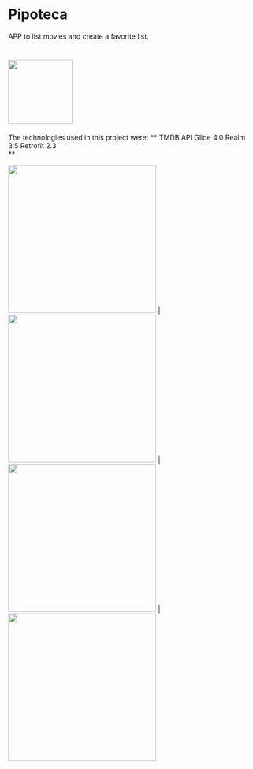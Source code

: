 # Pipoteca 

APP to list movies and create a favorite list.

# <img src="https://user-images.githubusercontent.com/7769947/28283497-42290726-6b04-11e7-8d68-18bc18318130.png" width="130">

The technologies used in this project were:
**
TMDB API
Glide 4.0
Realm 3.5
Retrofit 2.3  
**


<img src="https://user-images.githubusercontent.com/7769947/28282502-0175a3d6-6b01-11e7-9b51-4b6f8afe60fd.gif" width="300">   | 
<img src="https://user-images.githubusercontent.com/7769947/28282633-7ad613fa-6b01-11e7-9b00-7161a53953b1.png" width="300">   | 
<img src="https://user-images.githubusercontent.com/7769947/28282632-7ad541fa-6b01-11e7-96ac-04c7217cf7d3.png" width="300">   |
<img src="https://user-images.githubusercontent.com/7769947/28282634-7ad7b80e-6b01-11e7-8a3e-ca494e6d16d0.png" width="300">   

